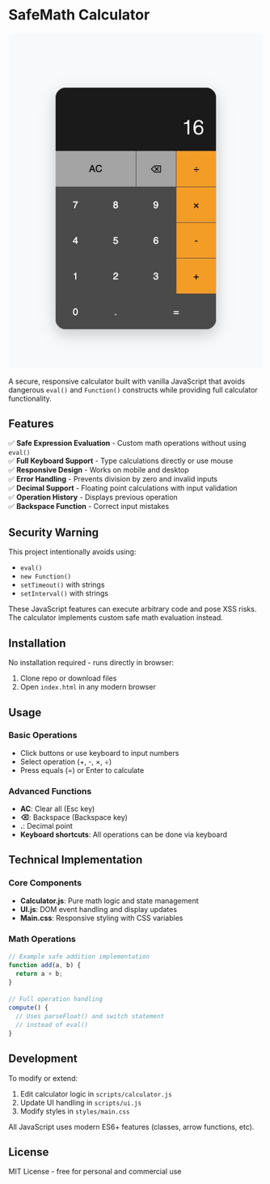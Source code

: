 # SafeMath Calculator

![Calculator Screenshot](./example.jpeg)

A secure, responsive calculator built with vanilla JavaScript that avoids dangerous `eval()` and `Function()` constructs while providing full calculator functionality.

## Features

✅ **Safe Expression Evaluation** - Custom math operations without using `eval()`  
✅ **Full Keyboard Support** - Type calculations directly or use mouse  
✅ **Responsive Design** - Works on mobile and desktop  
✅ **Error Handling** - Prevents division by zero and invalid inputs  
✅ **Decimal Support** - Floating point calculations with input validation  
✅ **Operation History** - Displays previous operation  
✅ **Backspace Function** - Correct input mistakes

## Security Warning

This project intentionally avoids using:

- `eval()`
- `new Function()`
- `setTimeout()` with strings
- `setInterval()` with strings

These JavaScript features can execute arbitrary code and pose XSS risks. The calculator implements custom safe math evaluation instead.

## Installation

No installation required - runs directly in browser:

1. Clone repo or download files
2. Open `index.html` in any modern browser

## Usage

### Basic Operations

- Click buttons or use keyboard to input numbers
- Select operation (+, -, ×, ÷)
- Press equals (=) or Enter to calculate

### Advanced Functions

- **AC**: Clear all (Esc key)
- **⌫**: Backspace (Backspace key)
- **.**: Decimal point
- **Keyboard shortcuts**: All operations can be done via keyboard

## Technical Implementation

### Core Components

- **Calculator.js**: Pure math logic and state management
- **UI.js**: DOM event handling and display updates
- **Main.css**: Responsive styling with CSS variables

### Math Operations

```javascript
// Example safe addition implementation
function add(a, b) {
  return a + b;
}

// Full operation handling
compute() {
  // Uses parseFloat() and switch statement
  // instead of eval()
}
```

## Development

To modify or extend:

1. Edit calculator logic in `scripts/calculator.js`
2. Update UI handling in `scripts/ui.js`
3. Modify styles in `styles/main.css`

All JavaScript uses modern ES6+ features (classes, arrow functions, etc).

## License

MIT License - free for personal and commercial use
